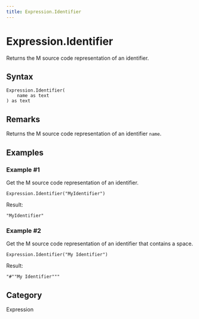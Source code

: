 ```yaml
---
title: Expression.Identifier
---
```


# Expression.Identifier


Returns the M source code representation of an identifier.


## Syntax

```powerquery
Expression.Identifier(
    name as text
) as text
```


## Remarks

Returns the M source code representation of an identifier <code>name</code>.


## Examples

### Example #1 
Get the M source code representation of an identifier.
```powerquery
Expression.Identifier("MyIdentifier")
```

Result: 
```powerquery
"MyIdentifier"
```


### Example #2 
Get the M source code representation of an identifier that contains a space.
```powerquery
Expression.Identifier("My Identifier")
```

Result: 
```powerquery
"#""My Identifier"""
```




## Category
Expression
